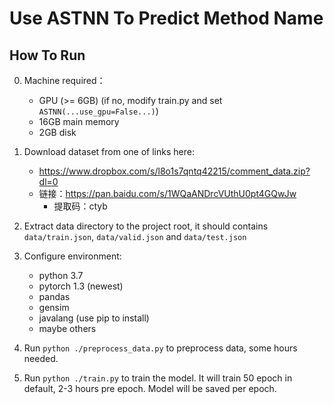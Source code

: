 # Use ASTNN To Predict Method Name

## How To Run

0. Machine required：
    * GPU (>= 6GB) (if no, modify train.py and set `ASTNN(...use_gpu=False...)`)
    * 16GB main memory
    * 2GB disk

1. Download dataset from one of links here: 
    * https://www.dropbox.com/s/l8o1s7qntq42215/comment_data.zip?dl=0
    * 链接：https://pan.baidu.com/s/1WQaANDrcVUthU0pt4GQwJw
        * 提取码：ctyb 
        
2. Extract data directory to the project root, 
it should contains `data/train.json`, `data/valid.json` and `data/test.json`

3. Configure environment:
    * python 3.7
    * pytorch 1.3 (newest)
    * pandas
    * gensim
    * javalang (use pip to install)
    * maybe others
    
4. Run `python ./preprocess_data.py` to preprocess data, some hours needed.

5. Run `python ./train.py` to train the model. It will train 50 epoch in default, 2-3 hours pre epoch.
Model will be saved per epoch.

